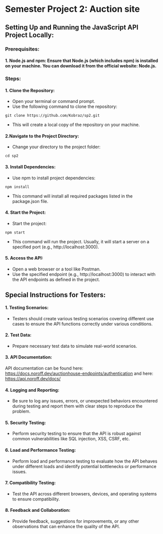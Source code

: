# Semester Project 2: Auction site

## Setting Up and Running the JavaScript API Project Locally:

### Prerequisites:
#### 1. Node.js and npm: Ensure that Node.js (which includes npm) is installed on your machine. You can download it from the official website: Node.js.

### Steps:
#### 1. Clone the Repository:

- Open your terminal or command prompt.
- Use the following command to clone the repository:
```
git clone https://github.com/Kobraz/sp2.git
```
- This will create a local copy of the repository on your machine.

#### 2.Navigate to the Project Directory:

- Change your directory to the project folder:
```
cd sp2
```

#### 3. Install Dependencies:

- Use npm to install project dependencies:
```
npm install
```
- This command will install all required packages listed in the package.json file.

#### 4. Start the Project:

- Start the project:
```
npm start
```
- This command will run the project. Usually, it will start a server on a specified port (e.g., http://localhost:3000).

#### 5. Access the API:

- Open a web browser or a tool like Postman.
- Use the specified endpoint (e.g., http://localhost:3000) to interact with the API endpoints as defined in the project.

## Special Instructions for Testers:

#### 1. Testing Scenarios:

- Testers should create various testing scenarios covering different use cases to ensure the API functions correctly under various conditions.

#### 2. Test Data:

- Prepare necessary test data to simulate real-world scenarios.

#### 3. API Documentation:

API documentation can be found here: https://docs.noroff.dev/auctionhouse-endpoints/authentication and here: https://api.noroff.dev/docs/

#### 4. Logging and Reporting:

- Be sure to log any issues, errors, or unexpected behaviors encountered during testing and report them with clear steps to reproduce the problem.

#### 5. Security Testing:

- Perform security testing to ensure that the API is robust against common vulnerabilities like SQL injection, XSS, CSRF, etc.

#### 6. Load and Performance Testing:

- Perform load and performance testing to evaluate how the API behaves under different loads and identify potential bottlenecks or performance issues.

#### 7. Compatibility Testing:

- Test the API across different browsers, devices, and operating systems to ensure compatibility.

#### 8. Feedback and Collaboration:

- Provide feedback, suggestions for improvements, or any other observations that can enhance the quality of the API.



